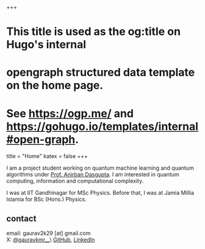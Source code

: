 +++
# This title is used as the og:title on Hugo's internal
# opengraph structured data template on the home page.
# See https://ogp.me/ and https://gohugo.io/templates/internal#open-graph.
title = "Home"
katex = false
+++

I am a project student working on quantum machine learning and quantum algorithms under [Prof. Anirban Dasgupta](https://sites.google.com/site/anirbandasgupta). I am interested in quantum computing, information and computational complexity.

I was at IIT Gandhinagar for MSc Physics. Before that, I was at Jamia Millia Islamia for BSc (Hons.) Physics.

## contact

email: gaurav2k29 [at] gmail.com\
X: [@gauravkmr__](https://x.com/gauravkmr__)\
[GitHub](https://github.com/gaurav-src), [LinkedIn](https://www.linkedin.com/in/gaurav-kumar-83437957)